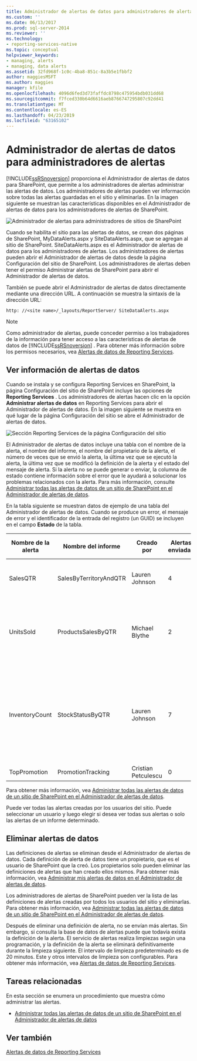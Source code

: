 ```yaml
---
title: Administrador de alertas de datos para administradores de alertas | Microsoft Docs
ms.custom: ''
ms.date: 06/13/2017
ms.prod: sql-server-2014
ms.reviewer: ''
ms.technology:
- reporting-services-native
ms.topic: conceptual
helpviewer_keywords:
- managing, alerts
- managing, data alerts
ms.assetid: 32fd968f-1c0c-4ba8-851c-8a3b5e1fbbf2
author: maggiesMSFT
ms.author: maggies
manager: kfile
ms.openlocfilehash: 4096d6fed3d73faffdc8798c475954bdb031dd68
ms.sourcegitcommit: f7fced330b64d6616aeb8766747295807c92dd41
ms.translationtype: MT
ms.contentlocale: es-ES
ms.lasthandoff: 04/23/2019
ms.locfileid: "63165102"
---
```

# <a name="data-alert-manager-for-alerting-administrators"></a>Administrador de alertas de datos para administradores de alertas
  [!INCLUDE[ssRSnoversion](../includes/ssrsnoversion-md.md)] proporciona el Administrador de alertas de datos para SharePoint, que permite a los administradores de alertas administrar las alertas de datos. Los administradores de alertas pueden ver información sobre todas las alertas guardadas en el sitio y eliminarlas. En la imagen siguiente se muestran las características disponibles en el Administrador de alertas de datos para los administradores de alertas de SharePoint.  
  
 ![Administrador de alertas para administradores de sitios de SharePoint](media/rs-alertmanagersite.gif "Administrador de alertas para administradores de sitios de SharePoint")  
  
 Cuando se habilita el sitio para las alertas de datos, se crean dos páginas de SharePoint, MyDataAlerts.aspx y SiteDataAlerts.aspx, que se agregan al sitio de SharePoint. SiteDataAlerts.aspx es el Administrador de alertas de datos para los administradores de alertas. Los administradores de alertas pueden abrir el Administrador de alertas de datos desde la página Configuración del sitio de SharePoint. Los administradores de alertas deben tener el permiso Administrar alertas de SharePoint para abrir el Administrador de alertas de datos.  
  
 También se puede abrir el Administrador de alertas de datos directamente mediante una dirección URL. A continuación se muestra la sintaxis de la dirección URL:  
  
 `http: //<site name>/_layouts/ReportServer/ SiteDataAlerts.aspx`  
  
> [!NOTE]  
>  Como administrador de alertas, puede conceder permiso a los trabajadores de la información para tener acceso a las características de alertas de datos de [!INCLUDE[ssRSnoversion](../includes/ssrsnoversion-md.md)] . Para obtener más información sobre los permisos necesarios, vea [Alertas de datos de Reporting Services](../ssms/agent/alerts.md).  
  
##  <a name="ViewingAlerts"></a> Ver información de alertas de datos  
 Cuando se instala y se configura Reporting Services en SharePoint, la página Configuración del sitio de SharePoint incluye las opciones de **Reporting Services** . Los administradores de alertas hacen clic en la opción **Administrar alertas de datos** en Reporting Services para abrir el Administrador de alertas de datos. En la imagen siguiente se muestra en qué lugar de la página Configuración del sitio se abre el Administrador de alertas de datos.  
  
 ![Sección Reporting Services de la página Configuración del sitio](media/rs-sitesettings.gif "Sección Reporting Services de la página Configuración del sitio")  
  
 El Administrador de alertas de datos incluye una tabla con el nombre de la alerta, el nombre del informe, el nombre del propietario de la alerta, el número de veces que se envió la alerta, la última vez que se ejecutó la alerta, la última vez que se modificó la definición de la alerta y el estado del mensaje de alerta. Si la alerta no se puede generar o enviar, la columna de estado contiene información sobre el error que le ayudará a solucionar los problemas relacionados con la alerta. Para más información, consulte [Administrar todas las alertas de datos de un sitio de SharePoint en el Administrador de alertas de datos](manage-all-data-alerts-on-a-sharepoint-site-in-data-alert-manager.md).  
  
 En la tabla siguiente se muestran datos de ejemplo de una tabla del Administrador de alertas de datos. Cuando se produce un error, el mensaje de error y el identificador de la entrada del registro (un GUID) se incluyen en el campo **Estado** de la tabla.  
  
|Nombre de la alerta|Nombre del informe|Creado por|Alertas enviadas|Última ejecución|Modificado por última vez|Estado|  
|----------------|-----------------|----------------|-----------------|--------------|-------------------|------------|  
|SalesQTR|SalesByTerritoryAndQTR|Lauren Johnson|4|6/12/2011|6/1/2011|La última alerta se ejecutó correctamente y se envió.|  
|UnitsSold|ProductsSalesByQTR|Michael Blythe|2|7/1/2011|6/28/2011|La última alerta se ejecutó correctamente, pero los datos no se modificaron y no se envió la alerta.|  
|InventoryCount|StockStatusByQTR|Lauren Johnson|7|7/10/2011|7/2/2011|\<mensaje de error>El archivo de registro contiene información detallada acerca del error. Consulte la entrada del registro con el identificador: \<GUID>.|  
|TopPromotion|PromotionTracking|Cristian Petculescu|0||5/23/2011|Alerta creada.|  
  
 Para obtener más información, vea [Administrar todas las alertas de datos de un sitio de SharePoint en el Administrador de alertas de datos](manage-all-data-alerts-on-a-sharepoint-site-in-data-alert-manager.md).  
  
 Puede ver todas las alertas creadas por los usuarios del sitio. Puede seleccionar un usuario y luego elegir si desea ver todas sus alertas o solo las alertas de un informe determinado.  
  
  
##  <a name="DeleteAlerts"></a> Eliminar alertas de datos  
 Las definiciones de alertas se eliminan desde el Administrador de alertas de datos. Cada definición de alerta de datos tiene un propietario, que es el usuario de SharePoint que la creó. Los propietarios solo pueden eliminar las definiciones de alertas que han creado ellos mismos. Para obtener más información, vea [Administrar mis alertas de datos en el Administrador de alertas de datos](manage-my-data-alerts-in-data-alert-manager.md).  
  
 Los administradores de alertas de SharePoint pueden ver la lista de las definiciones de alertas creadas por todos los usuarios del sitio y eliminarlas. Para obtener más información, vea [Administrar todas las alertas de datos de un sitio de SharePoint en el Administrador de alertas de datos](manage-all-data-alerts-on-a-sharepoint-site-in-data-alert-manager.md).  
  
 Después de eliminar una definición de alerta, no se envían más alertas. Sin embargo, si consulta la base de datos de alertas puede que todavía exista la definición de la alerta. El servicio de alertas realiza limpiezas según una programación, y la definición de la alerta se eliminará definitivamente durante la limpieza siguiente. El intervalo de limpieza predeterminado es de 20 minutos. Este y otros intervalos de limpieza son configurables. Para obtener más información, vea [Alertas de datos de Reporting Services](../ssms/agent/alerts.md).  
  
  
##  <a name="HowTo"></a> Tareas relacionadas  
 En esta sección se enumera un procedimiento que muestra cómo administrar las alertas.  
  
-   [Administrar todas las alertas de datos de un sitio de SharePoint en el Administrador de alertas de datos](manage-all-data-alerts-on-a-sharepoint-site-in-data-alert-manager.md)  
  
  
## <a name="see-also"></a>Ver también  
 [Alertas de datos de Reporting Services](../ssms/agent/alerts.md)  
  
  
